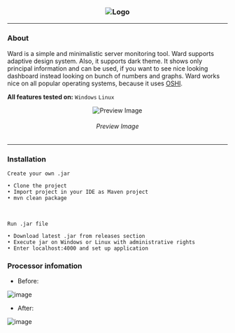 <h3 align = "center">
    <img src = "images/logo.png" alt = "Logo" />
</h3>

---

### About

Ward is a simple and minimalistic server monitoring tool. Ward supports adaptive design system. Also, it supports dark theme.
It shows only principal information and can be used, if you want to see nice looking dashboard instead looking on bunch of numbers and graphs.
Ward works nice on all popular operating systems, because it uses [OSHI](https://github.com/oshi/oshi).

**All features tested on:** `Windows` `Linux`

<p align = "center">
    <img src = "images/preview.png" alt = "Preview Image" />
</p>

<h6 align = "center">Preview Image</h6>

---

### Installation

    Create your own .jar

    • Clone the project
    • Import project in your IDE as Maven project
    • mvn clean package

<br>

    Run .jar file

    • Download latest .jar from releases section
    • Execute jar on Windows or Linux with administrative rights
    • Enter localhost:4000 and set up application


### Processor infomation

- Before:

![image](https://user-images.githubusercontent.com/88158708/222082968-00208651-7ef2-4ff2-93fa-15f4c125e13c.png)

- After:

![image](https://user-images.githubusercontent.com/88158708/222082484-8497efeb-54d4-48eb-bc5a-652d25efa40e.png)
